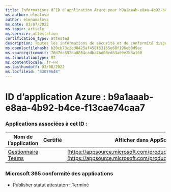 ```yaml
---
title: Informations d’ID d’application Azure pour b9a1aaab-e8aa-4b92-b4ce-f13cae74caa7
ms.author: elmalova
author: elenamalova
ms.date: 03/07/2022
ms.topic: article
ms.service: attestation
certification_type: attested
description: Toutes les informations de sécurité et de conformité disponibles pour b9a1aaab-e8aa-4b92-b4ce-f13cae74caa7.
ms.openlocfilehash: b20cb73c2ed8425af458f53165e68f196eb0d9ac
ms.sourcegitcommit: 78d7dc892da0864cadba4bd03ed83a09e2b8a160
ms.translationtype: MT
ms.contentlocale: fr-FR
ms.lasthandoff: 03/08/2022
ms.locfileid: "63079648"
---
```

# <a name="azure-app-id-b9a1aaab-e8aa-4b92-b4ce-f13cae74caa7"></a>ID d’application Azure : b9a1aaab-e8aa-4b92-b4ce-f13cae74caa7


### <a name="apps-associated-with-this-id"></a>Applications associées à cet ID :
| **Nom de l’application** | **Certifié** | **Afficher dans AppSource** |
|--------------|---------------|-----------------------|
| [Gestionnaire Teams](https://docs.microsoft.com/microsoft-365-app-certification/forward/WA200000764) |  | [https://appsource.microsoft.com/product/office/WA200000764](https://appsource.microsoft.com/product/office/WA200000764) |

### <a name="microsoft-365-app-compliance-status"></a>Microsoft 365 conformité des applications
- Publisher statut attestaton : Terminé
